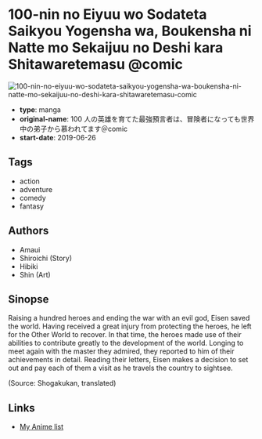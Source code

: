 # 100-nin no Eiyuu wo Sodateta Saikyou Yogensha wa, Boukensha ni Natte mo Sekaijuu no Deshi kara Shitawaretemasu @comic

![100-nin-no-eiyuu-wo-sodateta-saikyou-yogensha-wa-boukensha-ni-natte-mo-sekaijuu-no-deshi-kara-shitawaretemasu-comic](https://cdn.myanimelist.net/images/manga/2/235073.jpg)

-   **type**: manga
-   **original-name**: 100 人の英雄を育てた最強預言者は、冒険者になっても世界中の弟子から慕われてます＠comic
-   **start-date**: 2019-06-26

## Tags

-   action
-   adventure
-   comedy
-   fantasy

## Authors

-   Amaui
-   Shiroichi (Story)
-   Hibiki
-   Shin (Art)

## Sinopse

Raising a hundred heroes and ending the war with an evil god, Eisen saved the world. Having received a great injury from protecting the heroes, he left for the Other World to recover. In that time, the heroes made use of their abilities to contribute greatly to the development of the world. Longing to meet again with the master they admired, they reported to him of their achievements in detail. Reading their letters, Eisen makes a decision to set out and pay each of them a visit as he travels the country to sightsee.

(Source: Shogakukan, translated)

## Links

-   [My Anime list](https://myanimelist.net/manga/125069/100-nin_no_Eiyuu_wo_Sodateta_Saikyou_Yogensha_wa_Boukensha_ni_Natte_mo_Sekaijuu_no_Deshi_kara_Shitawaretemasu_comic)
